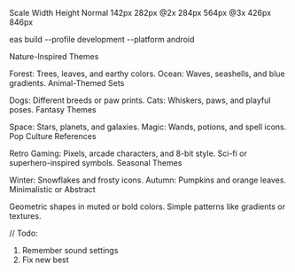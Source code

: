 Scale Width Height
Normal 142px 282px
@2x 284px 564px
@3x 426px 846px

eas build --profile development --platform android

Nature-Inspired Themes

Forest: Trees, leaves, and earthy colors.
Ocean: Waves, seashells, and blue gradients.
Animal-Themed Sets

Dogs: Different breeds or paw prints.
Cats: Whiskers, paws, and playful poses.
Fantasy Themes

Space: Stars, planets, and galaxies.
Magic: Wands, potions, and spell icons.
Pop Culture References

Retro Gaming: Pixels, arcade characters, and 8-bit style.
Sci-fi or superhero-inspired symbols.
Seasonal Themes

Winter: Snowflakes and frosty icons.
Autumn: Pumpkins and orange leaves.
Minimalistic or Abstract

Geometric shapes in muted or bold colors.
Simple patterns like gradients or textures.

// Todo:

1. Remember sound settings
2. Fix new best
